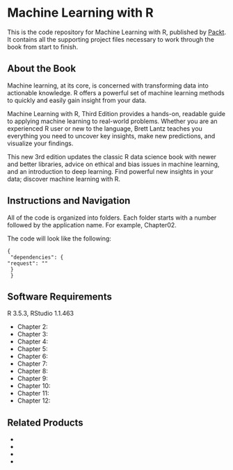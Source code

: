 # Machine Learning with R
This is the code repository for Machine Learning with R, published by [Packt](https://www.packtpub.com/?utm_source=github). It contains all the supporting project files necessary to work through the book from start to finish.

## About the Book
Machine learning, at its core, is concerned with transforming data into actionable knowledge. R offers a powerful set of machine learning methods to quickly and easily gain insight from your data.

Machine Learning with R, Third Edition provides a hands-on, readable guide to applying machine learning to real-world problems. Whether you are an experienced R user or new to the language, Brett Lantz teaches you everything you need to uncover key insights, make new predictions, and visualize your findings.

This new 3rd edition updates the classic R data science book with newer and better libraries, advice on ethical and bias issues in machine learning, and an introduction to deep learning. Find powerful new insights in your data; discover machine learning with R.

## Instructions and Navigation
All of the code is organized into folders. Each folder starts with a number followed by the application name. For example, Chapter02.

The code will look like the following:
```
{
 "dependencies": {
"request": ""
 }
 }
```

## Software Requirements

R 3.5.3, RStudio 1.1.463

* Chapter 2:  
* Chapter 3:  
* Chapter 4:  
* Chapter 5:  
* Chapter 6:  
* Chapter 7:  
* Chapter 8:  
* Chapter 9:  
* Chapter 10: 
* Chapter 11: 
* Chapter 12: 

## Related Products

* 

* 

* 

* 

